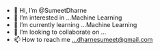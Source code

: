 - 👋 Hi, I’m @SumeetDharne
- 👀 I’m interested in ...Machine Learning
- 🌱 I’m currently learning ...Machine Learning
- 💞️ I’m looking to collaborate on ...
- 📫 How to reach me ...dharnesumeet@gmail.com

<!---
SumeetDharne/SumeetDharne is a ✨ special ✨ repository because its `README.md` (this file) appears on your GitHub profile.
You can click the Preview link to take a look at your changes.
--->
